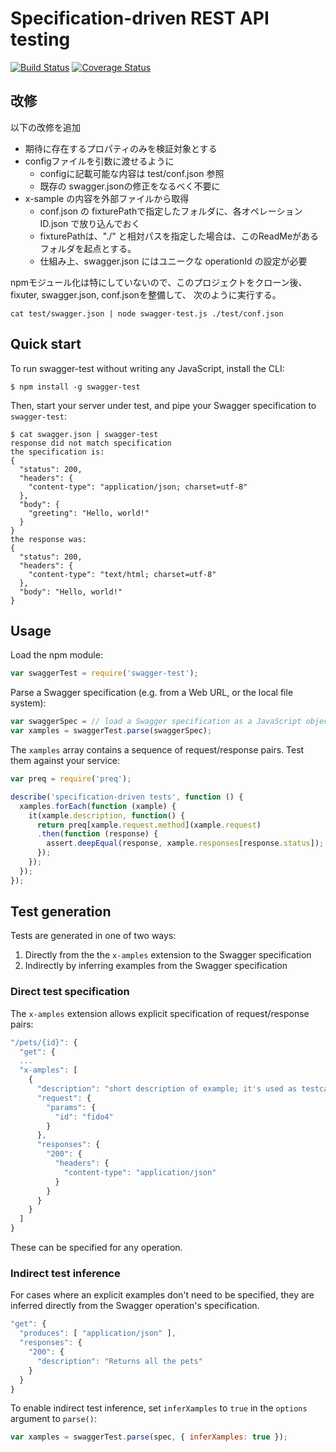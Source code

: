 # Specification-driven REST API testing

[![Build Status](https://travis-ci.org/earldouglas/swagger-test.svg?branch=master)](https://travis-ci.org/earldouglas/swagger-test) [![Coverage Status](https://coveralls.io/repos/github/earldouglas/swagger-test/badge.svg?branch=master)](https://coveralls.io/github/earldouglas/swagger-test?branch=master)

## 改修

以下の改修を追加

+ 期待に存在するプロパティのみを検証対象とする
+ configファイルを引数に渡せるように
    + configに記載可能な内容は test/conf.json 参照
    + 既存の swagger.jsonの修正をなるべく不要に
+ x-sample の内容を外部ファイルから取得
    + conf.json の fixturePathで指定したフォルダに、各オペレーションID.json で放り込んでおく
    + fixturePathは、"./" と相対パスを指定した場合は、このReadMeがあるフォルダを起点とする。
    + 仕組み上、swagger.json にはユニークな operationId の設定が必要

npmモジュール化は特にしていないので、このプロジェクトをクローン後、fixuter, swagger.json, conf.jsonを整備して、
次のように実行する。

`cat test/swagger.json | node swagger-test.js ./test/conf.json`


## Quick start

To run swagger-test without writing any JavaScript, install the CLI:

```
$ npm install -g swagger-test
```

Then, start your server under test, and pipe your Swagger specification
to `swagger-test`:

```
$ cat swagger.json | swagger-test
response did not match specification
the specification is:
{
  "status": 200,
  "headers": {
    "content-type": "application/json; charset=utf-8"
  },
  "body": {
    "greeting": "Hello, world!"
  }
}
the response was:
{
  "status": 200,
  "headers": {
    "content-type": "text/html; charset=utf-8"
  },
  "body": "Hello, world!"
}
```

## Usage

Load the npm module:

```javascript
var swaggerTest = require('swagger-test');
```

Parse a Swagger specification (e.g. from a Web URL, or the local file
system):

```javascript
var swaggerSpec = // load a Swagger specification as a JavaScript object
var xamples = swaggerTest.parse(swaggerSpec);
```

The `xamples` array contains a sequence of request/response pairs.  Test
them against your service:

```javascript
var preq = require('preq');

describe('specification-driven tests', function () {
  xamples.forEach(function (xample) {
    it(xample.description, function() {
      return preq[xample.request.method](xample.request)
      .then(function (response) {
        assert.deepEqual(response, xample.responses[response.status]);
      });
    });
  });
});
```

## Test generation

Tests are generated in one of two ways:

1. Directly from the the `x-amples` extension to the Swagger
   specification
1. Indirectly by inferring examples from the Swagger specification

### Direct test specification

The `x-amples` extension allows explicit specification of
request/response pairs:

```javascript
"/pets/{id}": {
  "get": {
  ...
  "x-amples": [
    {
      "description": "short description of example; it's used as testcase description"
      "request": {
        "params": {
          "id": "fido4"
        }
      },
      "responses": {
        "200": {
          "headers": {
            "content-type": "application/json"
          }
        }
      }
    }
  ]
}
```

These can be specified for any operation.

### Indirect test inference

For cases where an explicit examples don't need to be specified, they
are inferred directly from the Swagger operation's specification.

```javascript
"get": {
  "produces": [ "application/json" ],
  "responses": {
    "200": {
      "description": "Returns all the pets"
    }
  }
}
```

To enable indirect test inference, set `inferXamples` to `true` in the
`options` argument to `parse()`:

```javascript
var xamples = swaggerTest.parse(spec, { inferXamples: true });
```
